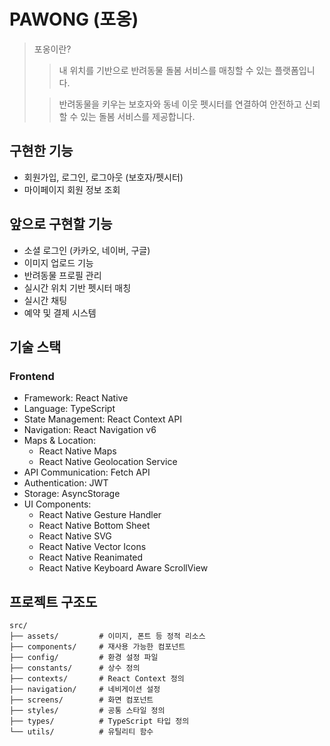 # PAWONG (포옹)
> 포옹이란?
>> 내 위치를 기반으로 반려동물 돌봄 서비스를 매칭할 수 있는 플랫폼입니다. 
>
>> 반려동물을 키우는 보호자와 동네 이웃 펫시터를 연결하여 안전하고 신뢰할 수 있는 돌봄 서비스를 제공합니다.

## 구현한 기능
* 회원가입, 로그인, 로그아웃 (보호자/펫시터)
* 마이페이지 회원 정보 조회

## 앞으로 구현할 기능
* 소셜 로그인 (카카오, 네이버, 구글)
* 이미지 업로드 기능
* 반려동물 프로필 관리
* 실시간 위치 기반 펫시터 매칭
* 실시간 채팅
* 예약 및 결제 시스템

## 기술 스택
### Frontend
* Framework: React Native
* Language: TypeScript
* State Management: React Context API
* Navigation: React Navigation v6
* Maps & Location:
    * React Native Maps
    * React Native Geolocation Service
* API Communication: Fetch API
* Authentication: JWT
* Storage: AsyncStorage
* UI Components:
    * React Native Gesture Handler
    * React Native Bottom Sheet
    * React Native SVG
    * React Native Vector Icons
    * React Native Reanimated
    * React Native Keyboard Aware ScrollView  

## 프로젝트 구조도
```
src/
├── assets/         # 이미지, 폰트 등 정적 리소스
├── components/     # 재사용 가능한 컴포넌트
├── config/         # 환경 설정 파일
├── constants/      # 상수 정의
├── contexts/       # React Context 정의
├── navigation/     # 네비게이션 설정
├── screens/        # 화면 컴포넌트
├── styles/         # 공통 스타일 정의
├── types/          # TypeScript 타입 정의
└── utils/          # 유틸리티 함수
```